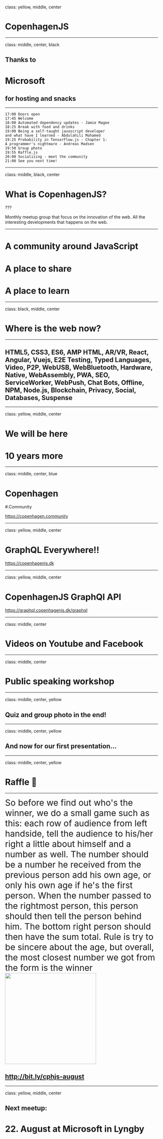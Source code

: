 class: yellow, middle, center

# CopenhagenJS

---

class: middle, center, black

## Thanks to

# Microsoft

## for hosting and snacks

---

```
17:00 Doors open
17:45 Welcome
18:00 Automated dependency updates - Jamie Magee
18:25 Break with food and drinks
19:00 Being a self-taught javascript developer
and what have I learned - Abdulahili Mohamed
19:25 Probability in TensorFlow.js - Chapter 1:
A programmer's nightmare - Andreas Madsen
19:50 Group photo
19:55 Raffle.js
20:00 Socializing - meet the community
21:00 See you next time!

```

---

class: middle, black, center

# What is CopenhagenJS?

???

Monthly meetup group that focus on the innovation of the web. All the interesting
developments that happens on the web.

---

# A community around JavaScript

# A place to share

# A place to learn

---

class: black, middle, center

# Where is the web now?

---

## HTML5, CSS3, ES6, AMP HTML, AR/VR, React, Angular, Vuejs, E2E Testing, Typed Languages, Video, P2P, WebUSB, WebBluetooth, Hardware, Native, WebAssembly, PWA, SEO, ServiceWorker, WebPush, Chat Bots, Offline, NPM, Node.js, Blockchain, Privacy, Social, Databases, Suspense

---

class: yellow, middle, center

# We will be here

# 10 years more

---

class: middle, center, blue

# Copenhagen

#.Community

https://copenhagen.community

---

class: yellow, middle, center

# GraphQL Everywhere!!

https://copenhagenjs.dk

---

class: yellow, middle, center

# CopenhagenJS GraphQl API

https://graphql.copenhagenjs.dk/graphql

---

class: middle, center

# Videos on Youtube and Facebook

---

class: middle, center

# Public speaking workshop

---

class: middle, center, yellow

## Quiz and group photo in the end!

---

class: middle, center, yellow

## And now for our first presentation...

---

class: middle, center, yellow

# Raffle 🎲

---

<div style="font-size: 28px;">So before we find out who's the winner, we do a small game such as this: each row of audience from left handside, tell the audience to his/her right a little about himself and a number as well. The number should be a number he received from the previous person add his own age, or only his own age if he's the first person. When the number passed to the rightmost person, this person should then tell the person behind him. The bottom right person should then have the sum total. Rule is try to be sincere about the age, but overall, the most closest number we got from the form is the winner</div>

<img src="qr.png" style="width: 300px" />

## http://bit.ly/cphjs-august

---

class: yellow, middle, center

## Next meetup:

# 22. August at Microsoft in Lyngby

